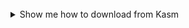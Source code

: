 <br />

<details><summary>Show me how to download from Kasm</summary>

![How to download binaries from Kasm](./assets/kasm_download_binary.png)

Because Kasm is a virtual machine running in the cloud, we can not directly program the MagTag connected to your local machine. Instead, we will download the binary so that your local machine can program that file to the MagTag in the next step.

The filename includes the folder name of the app you built, along with a
timestamp. So your download will look something like this:
`merged_golioth-demo_213729.bin`.

The image above shows the left sidebar menu of Kasm with the Download widget selected. Click the "DOWNLOAD" button next to the `merged_<appfolder>_<hhmmss>.bin` file to download your recently compiled code.
</details>
